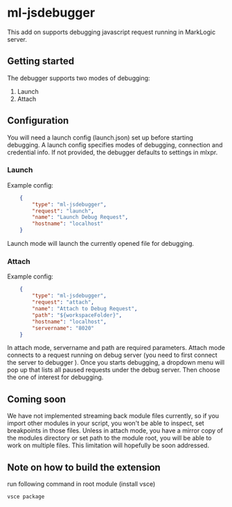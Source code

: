 # ml-jsdebugger

This add on supports debugging javascript request running in MarkLogic server. 

## Getting started

The debugger supports two modes of debugging:

1. Launch
2. Attach

## Configuration

You will need a launch config (launch.json) set up before starting debugging. A launch config specifies 
modes of debugging, connection and credential info. If not provided, the debugger defaults to settings in
mlxpr. 

### Launch
Example config:

```json
    {
        "type": "ml-jsdebugger",
        "request": "launch",
        "name": "Launch Debug Request",
        "hostname": "localhost"
    }
```

Launch mode will launch the currently opened file for debugging. 

### Attach
Example config:

```json
    {
        "type": "ml-jsdebugger",
        "request": "attach",
        "name": "Attach to Debug Request",
        "path": "${workspaceFolder}",
        "hostname": "localhost",
        "servername": "8020"
    }
```

In attach mode, servername and path are required parameters. Attach mode connects to a request running on debug server (you need to first connect the server to debugger ). Once you starts debugging,
a dropdown menu will pop up that lists all paused requests under the debug server. Then choose the one of interest for debugging.

## Coming soon

We have not implemented streaming back module files currently, so if you import other modules in your script, you won't be able to inspect, set breakpoints in those files. Unless in attach mode, you have a mirror copy of the modules directory or set path to the module root, you will be able to work on multiple files. This limitation will hopefully be soon addressed.

## Note on how to build the extension

run following command in root module (install vsce)

```
vsce package

```





